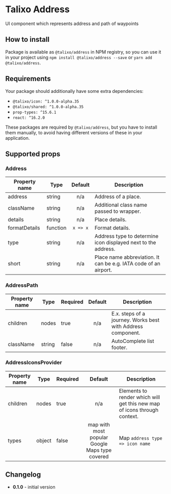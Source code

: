 # Talixo Address

UI component which represents address and path of waypoints

## How to install

Package is available as `@talixo/address` in NPM registry, so you can use it in your project
using `npm install @talixo/address --save` or `yarn add @talixo/address`.

## Requirements

Your package should additionally have some extra dependencies:

- `@talixo/icon: ^1.0.0-alpha.35`
- `@talixo/shared: ^1.0.0-alpha.35`
- `prop-types: ^15.6.1`
- `react: ^16.2.0`

These packages are required by `@talixo/address`, but you have to install them manually,
to avoid having different versions of these in your application.

## Supported props

### Address

Property name     | Type        | Default   | Description                    
------------------|-------------|:---------:|--------------------------------
address           | string      | n/a       | Address of a place.
className         | string      | n/a       | Additional class name passed to wrapper.
details           | string      | n/a       | Place details.
formatDetails     | function    | `x => x`  | Format details.
type              | string      | n/a       | Address type to determine icon displayed next to the address.
short             | string      | n/a       | Place name abbreviation. It can be e.g. IATA code of an airport.

### AddressPath

Property name | Type        | Required  | Default | Description                    
--------------|-------------|-----------|:-------:|--------------------------------
children      | nodes       | true      | n/a     | E.x. steps of a journey. Works best with Address component.
className     | string      | false     | n/a     | AutoComplete list footer.

### AddressIconsProvider

Property name | Type        | Required  | Default                                        | Description                    
--------------|-------------|-----------|:----------------------------------------------:|--------------------------------
children      | nodes       | true      | n/a                                            | Elements to render which will get this new map of icons through context.
types         | object      | false     | map with most popular Google Maps type covered | Map `address type => icon name`

## Changelog

- **0.1.0** - initial version
